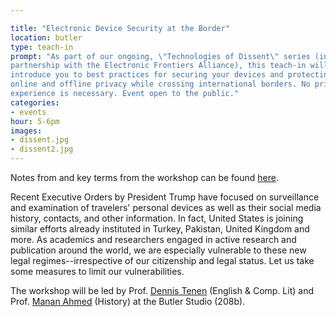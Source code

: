 ```yaml
---

title: "Electronic Device Security at the Border"
location: butler
type: teach-in
prompt: "As part of our ongoing, \"Technologies of Dissent\" series (in
partnership with the Electronic Frontiers Alliance), this teach-in will
introduce you to best practices for securing your devices and protecting your
online and offline privacy while crossing international borders. No prior
experience is necessary. Event open to the public."
categories:
- events
hour: 5-6pm
images:
- dissent.jpg
- dissent2.jpg
---
```


Notes from and key terms from the workshop can be found
[here](https://github.com/dh-notes/dhnotes/blob/master/pages/border-security.md).

Recent Executive Orders by President Trump have focused on surveillance and
examination of travelers' personal devices as well as their social media
history, contacts, and other information. In fact, United States is joining
similar efforts already instituted in Turkey, Pakistan, United Kingdom and
more. As academics and researchers engaged in active research and publication
around the world, we are especially vulnerable to these new legal
regimes--irrespective of our citizenship and legal status. Let us take some
measures to limit our vulnerabilities.

The workshop will be led by Prof. [Dennis
Tenen](http://english.columbia.edu/people/profile/453) (English & Comp. Lit)
and Prof. [Manan Ahmed](https://history.columbia.edu/faculty/manan-ahmed/)
(History) at the Butler Studio (208b).

